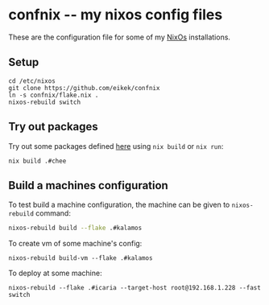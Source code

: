 # confnix -- my nixos config files

These are the configuration file for some of my
[NixOs](http://nixos.org) installations.

## Setup

    cd /etc/nixos
    git clone https://github.com/eikek/confnix
    ln -s confnix/flake.nix .
    nixos-rebuild switch


## Try out packages

Try out some packages defined [here](pkgs/) using `nix build` or `nix
run`:

    nix build .#chee


## Build a machines configuration

To test build a machine configuration, the machine can be given to
`nixos-rebuild` command:

``` bash
nixos-rebuild build --flake .#kalamos
```

To create vm of some machine's config:
```
nixos-rebuild build-vm --flake .#kalamos
```

To deploy at some machine:
```
nixos-rebuild --flake .#icaria --target-host root@192.168.1.228 --fast switch
```
